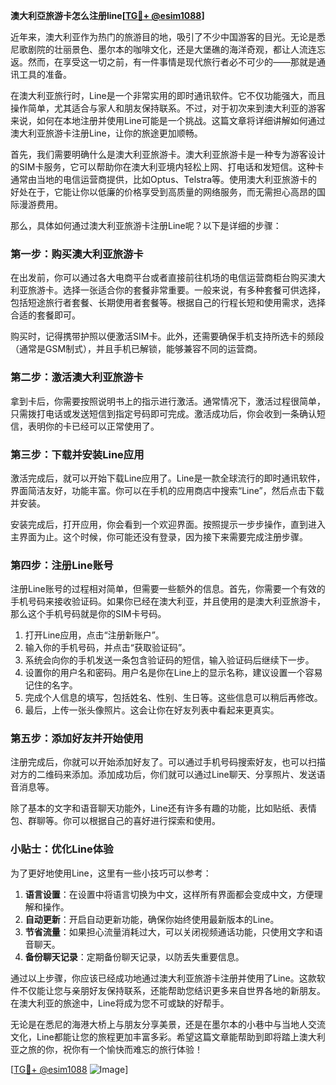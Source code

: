 **澳大利亞旅游卡怎么注册line[[TG💪+ @esim1088](https://t.me/s/esim1088)]**

近年来，澳大利亚作为热门的旅游目的地，吸引了不少中国游客的目光。无论是悉尼歌剧院的壮丽景色、墨尔本的咖啡文化，还是大堡礁的海洋奇观，都让人流连忘返。然而，在享受这一切之前，有一件事情是现代旅行者必不可少的——那就是通讯工具的准备。

在澳大利亚旅行时，Line是一个非常实用的即时通讯软件。它不仅功能强大，而且操作简单，尤其适合与家人和朋友保持联系。不过，对于初次来到澳大利亚的游客来说，如何在本地注册并使用Line可能是一个挑战。这篇文章将详细讲解如何通过澳大利亚旅游卡注册Line，让你的旅途更加顺畅。

首先，我们需要明确什么是澳大利亚旅游卡。澳大利亚旅游卡是一种专为游客设计的SIM卡服务，它可以帮助你在澳大利亚境内轻松上网、打电话和发短信。这种卡通常由当地的电信运营商提供，比如Optus、Telstra等。使用澳大利亚旅游卡的好处在于，它能让你以低廉的价格享受到高质量的网络服务，而无需担心高昂的国际漫游费用。

那么，具体如何通过澳大利亚旅游卡注册Line呢？以下是详细的步骤：

### 第一步：购买澳大利亚旅游卡

在出发前，你可以通过各大电商平台或者直接前往机场的电信运营商柜台购买澳大利亚旅游卡。选择一张适合你的套餐非常重要。一般来说，有多种套餐可供选择，包括短途旅行者套餐、长期使用者套餐等。根据自己的行程长短和使用需求，选择合适的套餐即可。

购买时，记得携带护照以便激活SIM卡。此外，还需要确保手机支持所选卡的频段（通常是GSM制式），并且手机已解锁，能够兼容不同的运营商。

### 第二步：激活澳大利亚旅游卡

拿到卡后，你需要按照说明书上的指示进行激活。通常情况下，激活过程很简单，只需拨打电话或发送短信到指定号码即可完成。激活成功后，你会收到一条确认短信，表明你的卡已经可以正常使用了。

### 第三步：下载并安装Line应用

激活完成后，就可以开始下载Line应用了。Line是一款全球流行的即时通讯软件，界面简洁友好，功能丰富。你可以在手机的应用商店中搜索“Line”，然后点击下载并安装。

安装完成后，打开应用，你会看到一个欢迎界面。按照提示一步步操作，直到进入主界面为止。这个时候，你可能还没有登录，因为接下来需要完成注册步骤。

### 第四步：注册Line账号

注册Line账号的过程相对简单，但需要一些额外的信息。首先，你需要一个有效的手机号码来接收验证码。如果你已经在澳大利亚，并且使用的是澳大利亚旅游卡，那么这个手机号码就是你的SIM卡号码。

1. 打开Line应用，点击“注册新账户”。
2. 输入你的手机号码，并点击“获取验证码”。
3. 系统会向你的手机发送一条包含验证码的短信，输入验证码后继续下一步。
4. 设置你的用户名和密码。用户名是你在Line上的显示名称，建议设置一个容易记住的名字。
5. 完成个人信息的填写，包括姓名、性别、生日等。这些信息可以稍后再修改。
6. 最后，上传一张头像照片。这会让你在好友列表中看起来更真实。

### 第五步：添加好友并开始使用

注册完成后，你就可以开始添加好友了。可以通过手机号码搜索好友，也可以扫描对方的二维码来添加。添加成功后，你们就可以通过Line聊天、分享照片、发送语音消息等。

除了基本的文字和语音聊天功能外，Line还有许多有趣的功能，比如贴纸、表情包、群聊等。你可以根据自己的喜好进行探索和使用。

### 小贴士：优化Line体验

为了更好地使用Line，这里有一些小技巧可以参考：

1. **语言设置**：在设置中将语言切换为中文，这样所有界面都会变成中文，方便理解和操作。
2. **自动更新**：开启自动更新功能，确保你始终使用最新版本的Line。
3. **节省流量**：如果担心流量消耗过大，可以关闭视频通话功能，只使用文字和语音聊天。
4. **备份聊天记录**：定期备份聊天记录，以防丢失重要信息。

通过以上步骤，你应该已经成功地通过澳大利亚旅游卡注册并使用了Line。这款软件不仅能让您与亲朋好友保持联系，还能帮助您结识更多来自世界各地的新朋友。在澳大利亚的旅途中，Line将成为您不可或缺的好帮手。

无论是在悉尼的海港大桥上与朋友分享美景，还是在墨尔本的小巷中与当地人交流文化，Line都能让您的旅程更加丰富多彩。希望这篇文章能帮助到即将踏上澳大利亚之旅的你，祝你有一个愉快而难忘的旅行体验！

[[TG💪+ @esim1088](https://t.me/s/esim1088) ![Image](https://i.postimg.cc/4NQfJmqS/Snipaste-2025-05-13-00-14-12.png)]